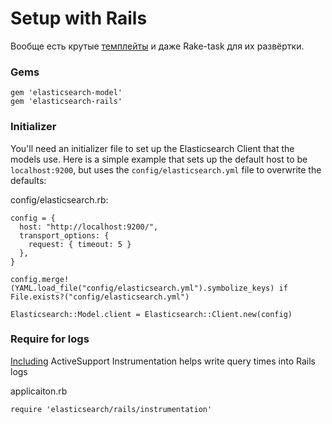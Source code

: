 # Setup with Rails

Вообще есть крутые [темплейты](https://github.com/elastic/elasticsearch-rails/blob/master/elasticsearch-rails/README.md#rails-application-templates) и даже Rake-task для их развёртки.

### Gems

	gem 'elasticsearch-model'
	gem 'elasticsearch-rails'

### Initializer

You'll need an initializer file to set up the Elasticsearch Client that the models use. Here is a simple example that sets up the default host to be `localhost:9200`, but uses the `config/elasticsearch.yml` file to overwrite the defaults:

config/elasticsearch.rb:

	config = {
	  host: "http://localhost:9200/",
	  transport_options: {
	    request: { timeout: 5 }
	  },
	}
	
	config.merge!(YAML.load_file("config/elasticsearch.yml").symbolize_keys) if File.exists?("config/elasticsearch.yml")
	
	Elasticsearch::Model.client = Elasticsearch::Client.new(config)

### Require for logs

[Including](https://github.com/elastic/elasticsearch-rails/blob/master/elasticsearch-rails/README.md#activesupport-instrumentation) ActiveSupport Instrumentation helps write query times into Rails logs

applicaiton.rb

	require 'elasticsearch/rails/instrumentation'